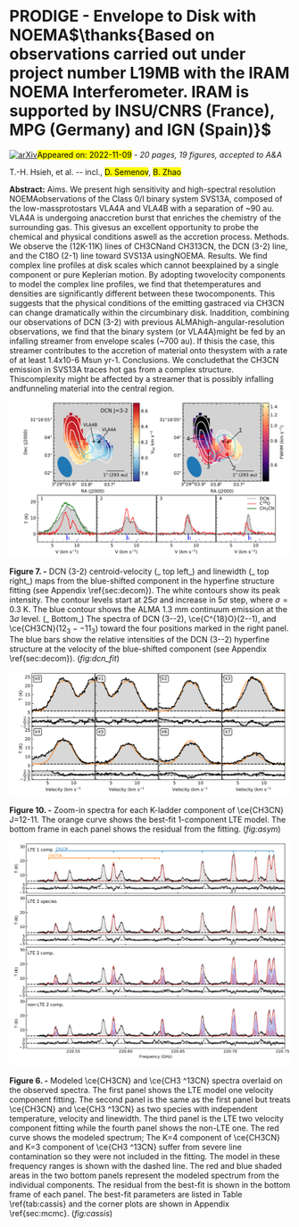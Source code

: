 <div class="macros" style="visibility:hidden;">
$\newcommand{\ensuremath}{}$
$\newcommand{\xspace}{}$
$\newcommand{\object}[1]{\texttt{#1}}$
$\newcommand{\farcs}{{.}''}$
$\newcommand{\farcm}{{.}'}$
$\newcommand{\arcsec}{''}$
$\newcommand{\arcmin}{'}$
$\newcommand{\ion}[2]{#1#2}$
$\newcommand{\textsc}[1]{\textrm{#1}}$
$\newcommand{\hl}[1]{\textrm{#1}}$
$\newcommand{\footnote}[1]{}$
$\newcommand{\vdag}{(v)^\dagger}$
$\newcommand$
$\newcommand$</div>

<div class="macros" style="visibility:hidden;">
$\newcommand{\ensuremath}{}$
$\newcommand{\xspace}{}$
$\newcommand{\object}[1]{\texttt{#1}}$
$\newcommand{\farcs}{{.}''}$
$\newcommand{\farcm}{{.}'}$
$\newcommand{\arcsec}{''}$
$\newcommand{\arcmin}{'}$
$\newcommand{\ion}[2]{#1#2}$
$\newcommand{\textsc}[1]{\textrm{#1}}$
$\newcommand{\hl}[1]{\textrm{#1}}$
$\newcommand{\footnote}[1]{}$
$\newcommand{\vdag}{(v)^\dagger}$
$\newcommand$
$\newcommand$</div>



<div id="title">

# PRODIGE - Envelope to Disk with NOEMA$\thanks{Based on observations carried out under project number L19MB with the IRAM NOEMA Interferometer. IRAM is supported by INSU/CNRS (France), MPG (Germany) and IGN (Spain)}$

</div>
<div id="comments">

[![arXiv](https://img.shields.io/badge/arXiv-2211.05022-b31b1b.svg)](https://arxiv.org/abs/2211.05022)<mark>Appeared on: 2022-11-09</mark> - _20 pages, 19 figures, accepted to A&A_

</div>
<div id="authors">

T.-H. Hsieh, et al. -- incl., <mark>D. Semenov</mark>, <mark>B. Zhao</mark>

</div>
<div id="abstract">

**Abstract:** Aims. We present high sensitivity and high-spectral resolution NOEMAobservations of the Class 0/I binary system SVS13A, composed of the low-massprotostars VLA4A and VLA4B with a separation of ~90 au. VLA4A is undergoing anaccretion burst that enriches the chemistry of the surrounding gas. This givesus an excellent opportunity to probe the chemical and physical conditions aswell as the accretion process. Methods. We observe the (12K-11K) lines of CH3CNand CH313CN, the DCN (3-2) line, and the C18O (2-1) line toward SVS13A usingNOEMA. Results. We find complex line profiles at disk scales which cannot beexplained by a single component or pure Keplerian motion. By adopting twovelocity components to model the complex line profiles, we find that thetemperatures and densities are significantly different between these twocomponents. This suggests that the physical conditions of the emitting gastraced via CH3CN can change dramatically within the circumbinary disk. Inaddition, combining our observations of DCN (3-2) with previous ALMAhigh-angular-resolution observations, we find that the binary system (or VLA4A)might be fed by an infalling streamer from envelope scales (~700 au). If thisis the case, this streamer contributes to the accretion of material onto thesystem with a rate of at least 1.4x10-6 Msun yr-1. Conclusions. We concludethat the CH3CN emission in SVS13A traces hot gas from a complex structure. Thiscomplexity might be affected by a streamer that is possibly infalling andfunneling material into the central region.

</div>

<div id="div_fig1">

<img src="tmp_2211.05022/./DCN_HFS_pSpe.png" alt="Fig7" width="100%"/>

**Figure 7. -** 
DCN (3-2) centroid-velocity (_ top left_) and linewidth (_ top right_) maps from the blue-shifted component in the hyperfine structure fitting (see Appendix \ref{sec:decom}). The white contours show its peak intensity. The contour levels start at 25$\sigma$ and increase in 5$\sigma$ step, where $\sigma=0.3$ K. The blue contour shows the ALMA 1.3 mm continuum emission at the 3$\sigma$ level. (_ Bottom_) The spectra of DCN (3--2), \ce{C^{18}O}(2--1), and \ce{CH3CN}($12_3--11_3$) toward the four positions marked in the right panel.
The blue bars show the relative intensities of the DCN (3--2) hyperfine structure at the velocity of the blue-shifted component (see Appendix \ref{sec:decom}).
 (*fig:dcn_fit*)

</div>
<div id="div_fig2">

<img src="tmp_2211.05022/./Asymetry1.png" alt="Fig10" width="100%"/>

**Figure 10. -** Zoom-in spectra for each K-ladder component of \ce{CH3CN} J$=$12-11. The orange curve shows the best-fit 1-component LTE model. The bottom frame in each panel shows the residual from the fitting. (*fig:asym*)

</div>
<div id="div_fig3">

<img src="tmp_2211.05022/./Spectrum_CASSIS.png" alt="Fig6" width="100%"/>

**Figure 6. -** Modeled \ce{CH3CN} and \ce{CH3 ^13CN} spectra overlaid on the observed spectra.
The first panel shows the LTE model one velocity component fitting. The second panel is the same as the first panel but treats \ce{CH3CN} and \ce{CH3 ^13CN} as two species with independent temperature, velocity and linewidth.
The third panel is the LTE two velocity component fitting while the fourth panel shows the non-LTE one.
The red curve shows the modeled spectrum;
The K=4 component of \ce{CH3CN} and K=3 component of \ce{CH3 ^13CN} suffer from severe line contamination so they were not included in the fitting. The model in these frequency ranges is shown with the dashed line.
The red and blue shaded areas in the two bottom panels represent the modeled spectrum from the individual components. The residual from the best-fit is shown in the bottom frame of each panel. The best-fit parameters are listed in Table \ref{tab:cassis} and the corner plots are shown in Appendix \ref{sec:mcmc}.
 (*fig:cassis*)

</div>